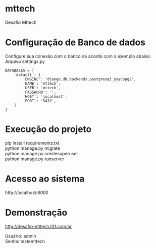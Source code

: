 # mttech
Desafio Mttech

# Configuração de Banco de dados
  Configure sua conexão com o banco de acordo com o exemplo abaixo:
  Arquivo settings.py
  
    DATABASES = {
        'default': {
            'ENGINE': 'django.db.backends.postgresql_psycopg2',
            'NAME': 'mttech',
            'USER': 'mttech',
            'PASSWORD': '',
            'HOST': 'localhost',
            'PORT': '5432',
        }
    }

# Execução do projeto
  pip install requirements.txt <br/>
  python manage.py migrate <br/>
  python manage.py createsuperuser <br/>
  python manage.py runserver <br/>

# Acesso ao sistema
  http://localhost:8000

# Demonstração
  http://desafio-mttech.t01.com.br <br/>
  
  Usuário: admin <br/>
  Senha: testemttech
